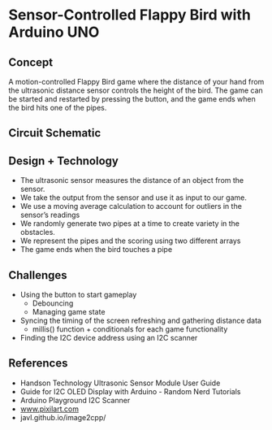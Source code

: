 # Sensor-Controlled Flappy Bird with Arduino UNO
## Concept
A motion-controlled Flappy Bird game where the distance of your hand from the ultrasonic distance sensor controls the height of the bird. The game can be started and restarted by pressing the button, and the game ends when the bird hits one of the pipes.

## Circuit Schematic


## Design + Technology
* The ultrasonic sensor measures the distance of an object from the sensor.
* We take the output from the sensor and use it as input to our game.
* We use a moving average calculation to account for outliers in the sensor’s readings
* We randomly generate two pipes at a time to create variety in the obstacles.
* We represent the pipes and the scoring using two different arrays 
* The game ends when the bird touches a pipe

## Challenges
* Using the button to start gameplay
  * Debouncing
  * Managing game state
* Syncing the timing of the screen refreshing and gathering distance data
  * millis() function + conditionals for each game functionality
* Finding the I2C device address using an I2C scanner

## References
* Handson Technology Ultrasonic Sensor Module User Guide
* Guide for I2C OLED Display with Arduino - Random Nerd Tutorials
* Arduino Playground I2C Scanner
* www.pixilart.com
* javl.github.io/image2cpp/
